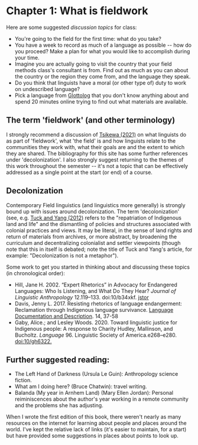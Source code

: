 # Chapter 1: What is fieldwork

Here are some suggested _discussion topics_ for class:

* You're going to the field for the first time: what do you take?
* You have a week to record as much of a language as possible -- how do you proceed? Make a plan for what you would like to accomplish during your time.
* Imagine you are actually going to visit the country that your field methods class's consultant is from. Find out as much as you can about the country or the region they come from, and the language they speak.
* Do you think that linguists have a moral (or other type of) duty to work on undescribed language?
* Pick a language from [Glottolog](https://glottolog.org) that you don't know anything about and spend 20 minutes online trying to find out what materials are available.

## The term 'fieldwork' (and other terminology)

I strongly recommend a discussion of [Tsikewa (2021)](https://muse.jhu.edu/article/840964) on what linguists do as part of 'fieldwork', what 'the field' is and how linguists relate to the communities they work with, what their goals are and the extent to which they are shared. The bibliography for this site has some further references under 'decolonization'. I also strongly suggest returning to the themes of this work throughout the semester -- it's not a topic that can be effectively addressed as a single point at the start (or end) of a course.


## Decolonization

Contemporary Field linguistics (and linguistics more generally) is strongly bound up with issues around decolonization. The term 'decolonization' (see, e.g. [Tuck and Yang (2012)](https://jps.library.utoronto.ca/index.php/des/article/view/18630) refers to the "repatriation of Indigenous land and life" and the dismantling of policies and structures associated with colonial practices and views. It may be literal, in the sense of land rights and return of materials from archives, or more abstract, by broadening the curriculum and decentralizing colonialist and settler viewpoints (though note that this in itself is debated; note the title of Tuck and Yang's article, for example: "Decolonization is not a metaphor"). 

Some work to get you started in thinking about and discussing these topics (in chronological order):

* Hill, Jane H. 2002. “Expert Rhetorics” in Advocacy for Endangered Languages: Who Is Listening, and What Do They Hear? _Journal of Linguistic Anthropology_ 12.119–133. doi:10/b34xkf. [jstor](http://www.jstor.org/stable/43104007)
* Davis, Jenny L. 2017. Resisting rhetorics of language endangerment: Reclamation through Indigenous language survivance. [Language Documentation and Description](http://www.elpublishing.org/itempage/151). 14, 37-58
* Gaby, Alice.; and Lesley Woods. 2020. Toward linguistic justice for Indigenous people: A response to Charity Hudley, Mallinson, and Bucholtz. _Language_ 96. Linguistic Society of America.e268–e280. [doi:10/gh6322.](https://muse.jhu.edu/article/775381)



## Further suggested reading:

* The Left Hand of Darkness (Ursula Le Guin): Anthropology science fiction.
* What am I doing here? (Bruce Chatwin): travel writing.
* Balanda (My year in Arnhem Land) (Mary Ellen Jordan): Personal reiminiscences about the author's year working in a remote community and the problems she has adjusting.

When I wrote the first edition of this book, there weren't nearly as many resources on the internet for learning about people and places around the world. I've kept the relative lack of links (it's easier to maintain, for a start) but have provided some suggestions in places about points to look up.
